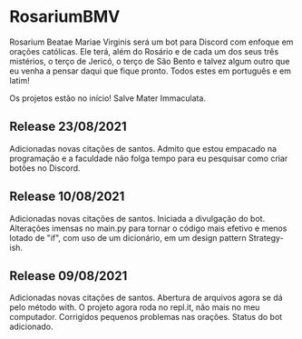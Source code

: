 # RosariumBMV

Rosarium Beatae Mariae Virginis será um bot para Discord com enfoque em orações católicas. Ele terá, além do 
Rosário e de cada um dos seus três mistérios, o terço de Jericó, o terço de São Bento e talvez algum outro 
que eu venha a pensar daqui que fique pronto. Todos estes em português e em latim!

Os projetos estão no início! Salve Mater Immaculata.

## Release 23/08/2021
Adicionadas novas citações de santos. Admito que estou empacado na programação e a faculdade não folga tempo para eu 
pesquisar como criar botões no Discord.

## Release 10/08/2021
Adicionadas novas citações de santos. Iniciada a divulgação do bot. Alterações imensas no main.py para tornar o código
mais efetivo e menos lotado de "if", com uso de um dicionário, em um design pattern Strategy-ish.

## Release 09/08/2021
Adicionadas novas citações de santos. Abertura de arquivos agora se dá pelo método with. O projeto agora roda no repl.it,
não mais no meu computador. Corrigidos pequenos problemas nas orações. Status do bot adicionado.
